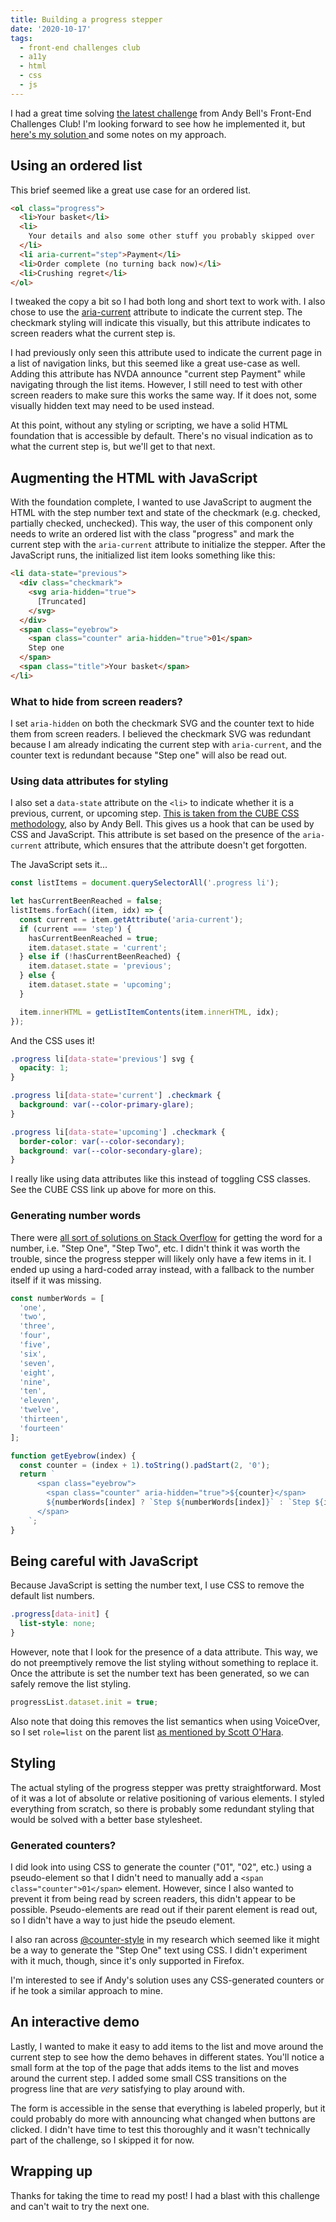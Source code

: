 ```yaml
---
title: Building a progress stepper
date: '2020-10-17'
tags:
  - front-end challenges club
  - a11y
  - html
  - css
  - js
---
```


I had a great time solving [the latest challenge](https://piccalil.li/blog/challenge-008-progress-stepper/) from Andy Bell's Front-End Challenges Club! I'm looking forward to see how he implemented it, but [here's my solution ](/demos/front-end-cc-008/) and some notes on my approach.

## Using an ordered list

This brief seemed like a great use case for an ordered list.

```html
<ol class="progress">
  <li>Your basket</li>
  <li>
    Your details and also some other stuff you probably skipped over
  </li>
  <li aria-current="step">Payment</li>
  <li>Order complete (no turning back now)</li>
  <li>Crushing regret</li>
</ol>
```

I tweaked the copy a bit so I had both long and short text to work with. I also chose to use the [aria-current](https://www.w3.org/TR/wai-aria-1.1/#aria-current) attribute to indicate the current step. The checkmark styling will indicate this visually, but this attribute indicates to screen readers what the current step is.

I had previously only seen this attribute used to indicate the current page in a list of navigation links, but this seemed like a great use-case as well. Adding this attribute has NVDA announce "current step Payment" while navigating through the list items. However, I still need to test with other screen readers to make sure this works the same way. If it does not, some visually hidden text may need to be used instead.

At this point, without any styling or scripting, we have a solid HTML foundation that is accessible by default. There's no visual indication as to what the current step is, but we'll get to that next.

## Augmenting the HTML with JavaScript

With the foundation complete, I wanted to use JavaScript to augment the HTML with the step number text and state of the checkmark (e.g. checked, partially checked, unchecked). This way, the user of this component only needs to write an ordered list with the class "progress" and mark the current step with the `aria-current` attribute to initialize the stepper. After the JavaScript runs, the initialized list item looks something like this:

```html
<li data-state="previous">
  <div class="checkmark">
    <svg aria-hidden="true">
      [Truncated]
    </svg>
  </div>
  <span class="eyebrow">
    <span class="counter" aria-hidden="true">01</span>
    Step one
  </span>
  <span class="title">Your basket</span>
</li>
```

### What to hide from screen readers?

I set `aria-hidden` on both the checkmark SVG and the counter text to hide them from screen readers. I believed the checkmark SVG was redundant because I am already indicating the current step with `aria-current`, and the counter text is redundant because "Step one" will also be read out.

### Using data attributes for styling

I also set a `data-state` attribute on the `<li>` to indicate whether it is a previous, current, or upcoming step. [This is taken from the CUBE CSS methodology](https://piccalil.li/cube-css/exception/), also by Andy Bell. This gives us a hook that can be used by CSS and JavaScript. This attribute is set based on the presence of the `aria-current` attribute, which ensures that the attribute doesn't get forgotten.

The JavaScript sets it...

```js
const listItems = document.querySelectorAll('.progress li');

let hasCurrentBeenReached = false;
listItems.forEach((item, idx) => {
  const current = item.getAttribute('aria-current');
  if (current === 'step') {
    hasCurrentBeenReached = true;
    item.dataset.state = 'current';
  } else if (!hasCurrentBeenReached) {
    item.dataset.state = 'previous';
  } else {
    item.dataset.state = 'upcoming';
  }

  item.innerHTML = getListItemContents(item.innerHTML, idx);
});
```

And the CSS uses it!

```css
.progress li[data-state='previous'] svg {
  opacity: 1;
}

.progress li[data-state='current'] .checkmark {
  background: var(--color-primary-glare);
}

.progress li[data-state='upcoming'] .checkmark {
  border-color: var(--color-secondary);
  background: var(--color-secondary-glare);
}
```

I really like using data attributes like this instead of toggling CSS classes. See the CUBE CSS link up above for more on this.

### Generating number words

There were [all sort of solutions on Stack Overflow](https://stackoverflow.com/questions/14766951/convert-digits-into-words-with-javascript) for getting the word for a number, i.e. "Step One", "Step Two", etc. I didn't think it was worth the trouble, since the progress stepper will likely only have a few items in it. I ended up using a hard-coded array instead, with a fallback to the number itself if it was missing.

```js
const numberWords = [
  'one',
  'two',
  'three',
  'four',
  'five',
  'six',
  'seven',
  'eight',
  'nine',
  'ten',
  'eleven',
  'twelve',
  'thirteen',
  'fourteen'
];

function getEyebrow(index) {
  const counter = (index + 1).toString().padStart(2, '0');
  return `
      <span class="eyebrow">
        <span class="counter" aria-hidden="true">${counter}</span>
        ${numberWords[index] ? `Step ${numberWords[index]}` : `Step ${index + 1}`}
      </span>
    `;
}
```

## Being careful with JavaScript

Because JavaScript is setting the number text, I use CSS to remove the default list numbers.

```css
.progress[data-init] {
  list-style: none;
}
```

However, note that I look for the presence of a data attribute. This way, we do not preemptively remove the list styling without something to replace it. Once the attribute is set the number text has been generated, so we can safely remove the list styling.

```js
progressList.dataset.init = true;
```

Also note that doing this removes the list semantics when using VoiceOver, so I set `role=list` on the parent list [as mentioned by Scott O'Hara](https://www.scottohara.me/blog/2019/01/12/lists-and-safari.html).

## Styling

The actual styling of the progress stepper was pretty straightforward. Most of it was a lot of absolute or relative positioning of various elements. I styled everything from scratch, so there is probably some redundant styling that would be solved with a better base stylesheet.

### Generated counters?

I did look into using CSS to generate the counter ("01", "02", etc.) using a pseudo-element so that I didn't need to manually add a `<span class="counter">01</span>` element. However, since I also wanted to prevent it from being read by screen readers, this didn't appear to be possible. Pseudo-elements are read out if their parent element is read out, so I didn't have a way to just hide the pseudo element.

I also ran across [@counter-style](https://developer.mozilla.org/en-US/docs/Web/CSS/@counter-style) in my research which seemed like it might be a way to generate the "Step One" text using CSS. I didn't experiment with it much, though, since it's only supported in Firefox.

I'm interested to see if Andy's solution uses any CSS-generated counters or if he took a similar approach to mine.

## An interactive demo

Lastly, I wanted to make it easy to add items to the list and move around the current step to see how the demo behaves in different states. You'll notice a small form at the top of the page that adds items to the list and moves around the current step. I added some small CSS transitions on the progress line that are _very_ satisfying to play around with.

The form is accessible in the sense that everything is labeled properly, but it could probably do more with announcing what changed when buttons are clicked. I didn't have time to test this thoroughly and it wasn't technically part of the challenge, so I skipped it for now.

## Wrapping up

Thanks for taking the time to read my post! I had a blast with this challenge and can't wait to try the next one.
